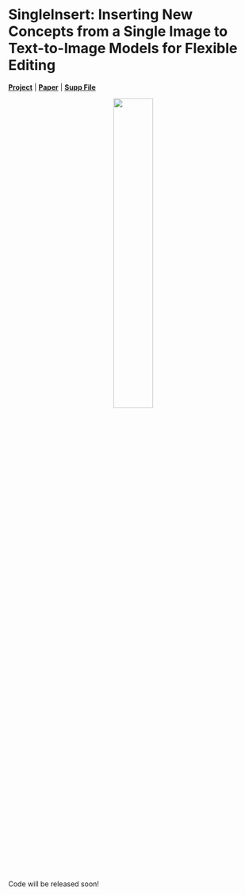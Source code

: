 # SingleInsert: Inserting New Concepts from a Single Image to Text-to-Image Models for Flexible Editing

[**Project**]() | [**Paper**]() | [**Supp File**]()

<div style="text-align: center;">
    <img src="teaser.png" width="40%">
</div>
  
Code will be released soon!
